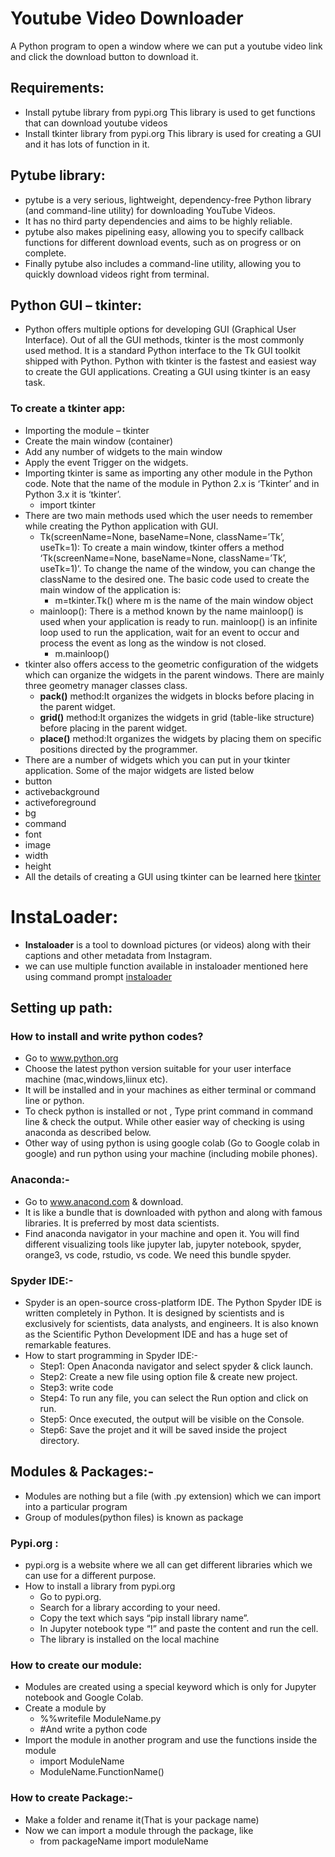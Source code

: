 # Youtube Video Downloader
A Python program to open a window where we can put a youtube video link and click the download button to download it.

## Requirements:
- Install pytube library from pypi.org This library is used to get functions that can download youtube videos
- Install tkinter library from pypi.org This library is used for creating a GUI and it has lots of function in it.

## Pytube library:
- pytube is a very serious, lightweight, dependency-free Python library (and command-line utility) for downloading YouTube Videos.
- It has no third party dependencies and aims to be highly reliable.
- pytube also makes pipelining easy, allowing you to specify callback functions for different download events, such as on progress or on complete.
- Finally pytube also includes a command-line utility, allowing you to quickly download videos right from terminal.

## Python GUI – tkinter:
- Python offers multiple options for developing GUI (Graphical User Interface). Out of all the GUI methods, tkinter is the most commonly used method. It is a standard Python interface to the Tk GUI toolkit shipped with Python. Python with tkinter is the fastest and easiest way to create the GUI applications. Creating a GUI using tkinter is an easy task.
### To create a tkinter app:
- Importing the module – tkinter
- Create the main window (container)
- Add any number of widgets to the main window
- Apply the event Trigger on the widgets.
- Importing tkinter is same as importing any other module in the Python code. Note that the name of the module in Python 2.x is ‘Tkinter’ and in Python 3.x it is ‘tkinter’.
  - import tkinter
- There are two main methods used which the user needs to remember while creating the Python application with GUI.
   - Tk(screenName=None,  baseName=None,  className=’Tk’,  useTk=1): To create a main window, tkinter offers a method ‘Tk(screenName=None,  baseName=None,  className=’Tk’,     useTk=1)’. To change the name of the window, you can change the className to the desired one. The basic code used to create the main window of the application is:
       - m=tkinter.Tk() where m is the name of the main window object
   - mainloop(): There is a method known by the name mainloop() is used when your application is ready to run. mainloop() is an infinite loop used to run the application, wait for an event to occur and process the event as long as the window is not closed.
       - m.mainloop()   
- tkinter also offers access to the geometric configuration of the widgets which can organize the widgets in the parent windows. There are mainly three geometry manager classes class.
   - **pack()** method:It organizes the widgets in blocks before placing in the parent widget.
   - **grid()** method:It organizes the widgets in grid (table-like structure) before placing in the parent widget.
   - **place()** method:It organizes the widgets by placing them on specific positions directed by the programmer.
 - There are a number of widgets which you can put in your tkinter application. Some of the major widgets are listed below
  - button
  - activebackground
  - activeforeground
  - bg
  - command
  - font
  - image
  - width
  - height 
- All the details of creating a GUI using tkinter can be learned here [tkinter](https://www.geeksforgeeks.org/python-gui-tkinter/)

# InstaLoader:
- **Instaloader** is a tool to download pictures (or videos) along with their captions and other metadata from Instagram.
- we can use multiple function available in instaloader mentioned here using command prompt [instaloader](https://instaloader.github.io/)


## Setting up path:
### How to install and write python codes?
- Go to www.python.org
- Choose the latest python version suitable for your user interface  machine (mac,windows,liinux etc).
- It will be installed and in your machines as either terminal or command line or python.
- To check python is installed or not , Type print command in command line & check the output. While other easier way of checking is using anaconda as described below.
- Other way of using python is using google colab (Go to Google colab in google) and run python using your machine (including mobile phones).

### Anaconda:-  
- Go to  www.anacond.com  & download.
- It is like a  bundle that is downloaded with python and along with famous libraries. It is preferred by most data scientists.
- Find anaconda navigator in your machine and open it. You will find different visualizing tools like jupyter lab, jupyter notebook, spyder, orange3, vs code, rstudio, vs code. We need this bundle spyder.

### Spyder IDE:- 
- Spyder is an open-source cross-platform IDE. The Python Spyder IDE is written completely in Python. It is designed by scientists and is exclusively for scientists, data analysts, and engineers. It is also known as the Scientific Python Development IDE and has a huge set of remarkable features.
- How to start programming in Spyder IDE:-
   - Step1: Open Anaconda navigator and select spyder & click launch.
   - Step2: Create a new file using option file & create new project.
   - Step3: write code 
   - Step4: To run any file, you can select the Run option and click on run.
   - Step5: Once executed, the output will be visible on the Console.
   - Step6: Save the projet and it will be saved inside the project directory.
   
 ## Modules & Packages:- 
- Modules are nothing but a file (with .py extension) which we can import into a particular program
- Group of modules(python files) is known as package 
### Pypi.org :
- pypi.org is a website where we all can get different libraries which we can use for a different purpose.
- How to install a library from pypi.org
   - Go to pypi.org.
   - Search for a library according to your need.
   - Copy the text which says “pip install library name”.
   - In Jupyter notebook type “!” and paste the content and run the cell.
   - The library is installed on the local machine
### How to create our module:
   - Modules are created using a special keyword which is only for Jupyter notebook and Google Colab.
   - Create a module by
       - %%writefile ModuleName.py
       - #And write a python code
   - Import the module in another program and use the functions inside the module
      - import ModuleName
      - ModuleName.FunctionName()
### How to create Package:-
- Make a folder and rename it(That is your package name)
- Now we can import a module through the package, like
   - from packageName import moduleName
